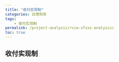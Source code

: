 ```yaml
---
title: "收付实现制"
categories: 日常财务
tags:
    - 收付实现制
permalink: /project-analysis/rccw-sfsxz-analysis/
toc: true
---
```


## 收付实现制


